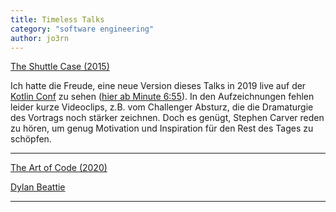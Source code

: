 ```yaml
---
title: Timeless Talks
category: "software engineering"
author: jo3rn
---
```


[The Shuttle Case (2015)](https://piped.video/watch?v=AyrRoKN_kvg)

Ich hatte die Freude, eine neue Version dieses Talks in 2019 live auf der [Kotlin Conf](https://kotlinconf.com/) zu sehen ([hier ab Minute 6:55](https://piped.video/watch?v=E4F0YU8Jd5g&t=415s)). In den Aufzeichnungen fehlen leider kurze Videoclips, z.B. vom Challenger Absturz, die die Dramaturgie des Vortrags noch stärker zeichnen. Doch es genügt, Stephen Carver reden zu hören, um genug Motivation und Inspiration für den Rest des Tages zu schöpfen.

---

[The Art of Code (2020)](https://piped.video/watch?v=6avJHaC3C2U)

[Dylan Beattie](https://hachyderm.io/@dylanbeattie)

---